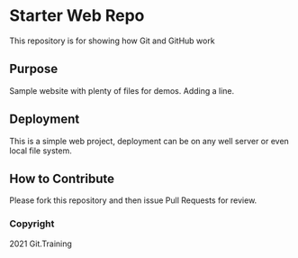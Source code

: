 # Starter Web Repo

This repository is for showing how Git and GitHub work

## Purpose

Sample website with plenty of files for demos. Adding a line.

## Deployment

This is a simple web project, deployment can be on any well server or even local file system.

## How to Contribute

Please fork this repository and then issue Pull Requests for review.

### Copyright
2021 Git.Training